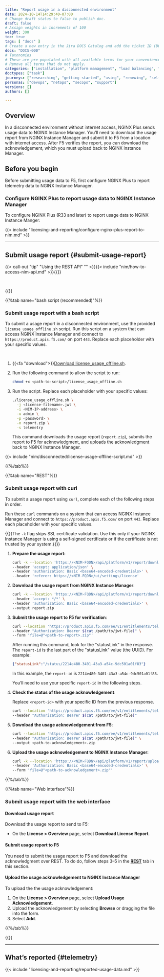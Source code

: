 ```yaml
---
title: "Report usage in a disconnected environment"
date: 2024-10-14T14:29:40-07:00
# Change draft status to false to publish doc.
draft: false
# Assign weights in increments of 100
weight: 300
toc: true
tags: [ "docs" ]
# Create a new entry in the Jira DOCS Catalog and add the ticket ID (DOCS-<number>) below
docs: "DOCS-000"
# Taxonomies
# These are pre-populated with all available terms for your convenience.
# Remove all terms that do not apply.
categories: ["installation", "platform management", "load balancing", "api management", "service mesh", "security", "analytics"]
doctypes: ["task"]
journeys: ["researching", "getting started", "using", "renewing", "self service"]
personas: ["devops", "netops", "secops", "support"]
versions: []
authors: []

---
```


## Overview

In a disconnected environment without internet access, NGINX Plus sends usage data to NGINX Instance Manager. You’ll need to download the usage report from NGINX Instance Manager and submit it to F5 from a location with internet access. After F5 verifies the report, you can download the acknowledgement, which you must upload back to NGINX Instance Manager.

## Before you begin

Before submitting usage data to F5, first configure NGINX Plus to report telemetry data to NGINX Instance Manager.

### Configure NGINX Plus to report usage data to NGINX Instance Manager

To configure NGINX Plus (R33 and later) to report usage data to NGINX Instance Manger:

{{< include "licensing-and-reporting/configure-nginx-plus-report-to-nim.md" >}}

---

## Submit usage report {#submit-usage-report}

{{< call-out "tip" "Using the REST API" "" >}}{{< include "nim/how-to-access-nim-api.md" >}}{{</call-out>}}

<br>

{{<tabs name="submit-usage-report">}}

{{%tab name="bash script (recommended)"%}}

### Submit usage report with a bash script

To submit a usage report in a disconnected environment, use the provided `license_usage_offline.sh` script. Run this script on a system that can access NGINX Instance Manager and connect to `https://product.apis.f5.com/` on port `443`. Replace each placeholder with your specific values.

<br>

1. {{<fa "download">}}[Download license_usage_offline.sh](/scripts/license_usage_offline.sh).
1.	Run the following command to allow the script to run:

    ```bash
    chmod +x <path-to-script>/license_usage_offline.sh
    ```

1. Run the script. Replace each placeholder with your specific values:

    ``` bash
    ./license_usage_offline.sh \
      -j <license-filename>.jwt \
      -i <NIM-IP-address> \
      -u admin \
      -p <password> \
      -o report.zip \
      -s telemetry
    ```

    This command downloads the usage report (`report.zip`), submits the report to F5 for acknowledgment, and uploads the acknowledgment back to NGINX Instance Manager.

{{< include "nim/disconnected/license-usage-offline-script.md" >}}

{{%/tab%}}

{{%tab name="REST"%}}

### Submit usage report with curl

To submit a usage report using `curl`, complete each of the following steps in order.

Run these `curl` commands on a system that can access NGINX Instance Manager and connect to `https://product.apis.f5.com/` on port `443`. Replace each placeholder with your specific values.

{{<important>}}The `-k` flag skips SSL certificate validation. Use this only if your NGINX Instance Manager is using a self-signed certificate or if the certificate is not trusted by your system.{{</important>}}

1. **Prepare the usage report**:

    ```bash
    curl -k --location 'https://<NIM-FQDN>/api/platform/v1/report/download?format=zip&reportType=telemetry&telemetryAction=prepare' \
    --header 'accept: application/json' \
    --header 'authorization: Basic <base64-encoded-credentials>' \
    --header 'referer: https://<NIM-FQDN>/ui/settings/license'
    ``` 

1. **Download the usage report from NGINX Instance Manager**:

    ```bash  
    curl -k --location 'https://<NIM-FQDN>/api/platform/v1/report/download?format=zip&reportType=telemetry&telemetryAction=download' \
    --header 'accept: */*' \
    --header 'authorization: Basic <base64-encoded-credentials>' \
    --output report.zip
    ```

1. **Submit the usage report to F5 for verification**:

    ```bash
    curl --location 'https://product.apis.f5.com/ee/v1/entitlements/telemetry/bulk' \
    --header "Authorization: Bearer $(cat /path/to/jwt-file)" \
    --form 'file=@"<path-to-report>.zip"'
    ```

    After running this command, look for the "statusLink" in the response. The `report-id` is the last part of the "statusLink" value (the UUID). For example:

      ```json
      {"statusLink":"/status/2214e480-3401-43a3-a54c-9dc501a01f83"}
      ```

    In this example, the `report-id` is `2214e480-3401-43a3-a54c-9dc501a01f83`.

    You’ll need to use your specific `report-id` in the following steps.

1. **Check the status of the usage acknowledgement**:

    Replace `<report-id>` with your specific ID from the previous response.

    ```bash
    curl --location 'https://product.apis.f5.com/ee/v1/entitlements/telemetry/bulk/status/<report-id>' \
    --header "Authorization: Bearer $(cat /path/to/jwt-file)"
    ```

1. **Download the usage acknowledgement from F5**:

    ```bash
    curl --location 'https://product.apis.f5.com/ee/v1/entitlements/telemetry/bulk/download/<report-id>' \
    --header "Authorization: Bearer $(cat /path/to/jwt-file)" \
    --output <path-to-acknowledgement>.zip
    ```

1. **Upload the usage acknowledgement to NGINX Instance Manager**:

    ```bash
    curl -k --location 'https://<NIM-FQDN>/api/platform/v1/report/upload' \
    --header 'Authorization: Basic <base64-encoded-credentials>' \
    --form 'file=@"<path-to-acknowledgement>.zip"'
    ```

{{%/tab%}}

{{%tab name="Web interface"%}}

### Submit usage report with the web interface

#### Download usage report

Download the usage report to send to F5:

- On the **License > Overview** page, select **Download License Report**. 

#### Submit usage report to F5

You need to submit the usage report to F5 and download the acknowledgment over REST. To do do, follow steps 3–5 in the [**REST**](#add-license-submit-initial-usage-report) tab in this section.

#### Upload the usage acknowledgement to NGINX Instance Manager

To upload the the usage acknowledgement:

1. On the **License > Overview** page, select **Upload Usage Acknowledgement**.
2. Upload the acknowledgement by selecting **Browse** or dragging the file into the form.
3. Select **Add**. 

{{%/tab%}}


{{</tabs>}}

---

## What’s reported {#telemetry}

{{< include "licensing-and-reporting/reported-usage-data.md" >}}
